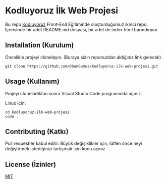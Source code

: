 # Kodluyoruz İlk Web Projesi

Bu repo [Kodluyoruz](https://www.kodluyoruz.org/) Front-End Eğitiminde oluşturduğumuz ikinci repo. İçerisinde bir adet README.md dosyası, bir adet de index.html barındırıyor.

## Installation (Kurulum)

Öncelikle projeyi clonelayın. (Buraya sizin reponuzdan aldığınız link gelecek)

````
git clone https://github.com/ObenGumus/Kodluyoruz-ilk-web-projesi.git
````

## Usage (Kullanım)

Projeyi cloneladıktan sonra Visual Studio Code programında açınız.

Linux için:

````
cd kodluyoruz-ilk-web-projesi
code .
````

## Contributing (Katkı)

Pull requestler kabul edilir. Büyük değişiklikler için, lütfen önce neyi değiştirmek istediğinizi tartışmak için konu açınız.

## License (İzinler)

[MIT](https://choosealicense.com/licenses/mit/)

